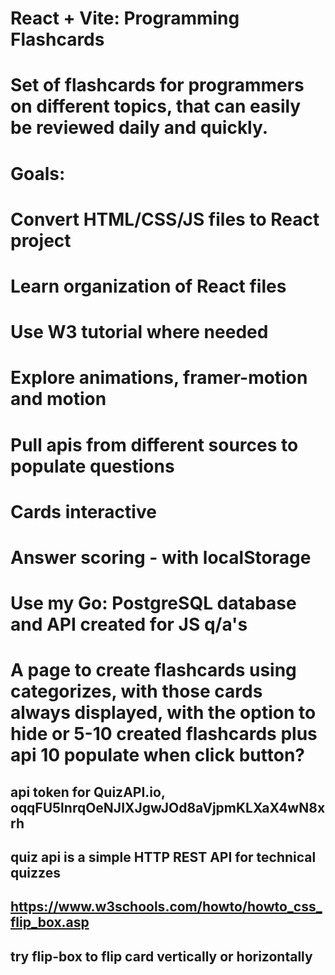 # React + Vite: Programming Flashcards
# Set of flashcards for programmers on different topics, that can easily be reviewed daily and quickly. 


# Goals: 
# Convert HTML/CSS/JS files to React project
# Learn organization of React files
# Use W3 tutorial where needed
# Explore animations, framer-motion and motion
# Pull apis from different sources to populate questions
# Cards interactive
# Answer scoring - with localStorage
# Use my Go: PostgreSQL database and API created for JS q/a's
# A page to create flashcards using categorizes, with those cards always displayed, with the option to hide or 5-10 created flashcards plus api 10 populate when click button? 

## api token for QuizAPI.io, oqqFU5lnrqOeNJIXJgwJOd8aVjpmKLXaX4wN8xrh

## quiz api is a simple HTTP REST API for technical quizzes

## https://www.w3schools.com/howto/howto_css_flip_box.asp
## try flip-box to flip card vertically or horizontally
